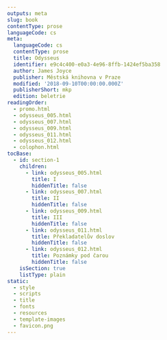 ```yaml
---
outputs: meta
slug: book
contentType: prose
languageCode: cs
meta:
  languageCode: cs
  contentType: prose
  title: Odysseus
  identifier: e9c4c400-e0a3-4e96-8ffb-1424ef5ba358
  author: James Joyce
  publisher: Městská knihovna v Praze
  modified: '2018-09-10T00:00:00.000Z'
  publisherShort: mkp
  edition: beletrie
readingOrder:
  - promo.html
  - odysseus_005.html
  - odysseus_007.html
  - odysseus_009.html
  - odysseus_011.html
  - odysseus_012.html
  - colophon.html
tocBase:
  - id: section-1
    children:
      - link: odysseus_005.html
        title: I
        hiddenTitle: false
      - link: odysseus_007.html
        title: II
        hiddenTitle: false
      - link: odysseus_009.html
        title: III
        hiddenTitle: false
      - link: odysseus_011.html
        title: Překladatelův doslov
        hiddenTitle: false
      - link: odysseus_012.html
        title: Poznámky pod čarou
        hiddenTitle: false
    isSection: true
    listType: plain
static:
  - style
  - scripts
  - title
  - fonts
  - resources
  - template-images
  - favicon.png
---
```

